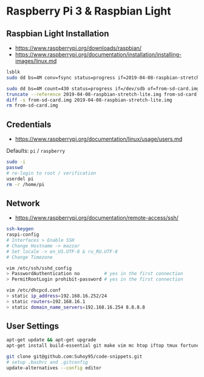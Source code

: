 # Raspberry Pi 3 & Raspbian Light

## Raspbian Light Installation

- <https://www.raspberrypi.org/downloads/raspbian/>
- <https://www.raspberrypi.org/documentation/installation/installing-images/linux.md>

```bash
lsblk
sudo dd bs=4M conv=fsync status=progress if=2019-04-08-raspbian-stretch-lite.img of=/dev/sdb
```

```bash
sudo dd bs=4M count=430 status=progress if=/dev/sdb of=from-sd-card.img
truncate --reference 2019-04-08-raspbian-stretch-lite.img from-sd-card.img
diff -s from-sd-card.img 2019-04-08-raspbian-stretch-lite.img
rm from-sd-card.img
```

## Credentials

- <https://www.raspberrypi.org/documentation/linux/usage/users.md>

Defaults: `pi` / `raspberry`

```bash
sudo -i
passwd
# re-login to root / verification
userdel pi
rm -r /home/pi
```

## Network

- <https://www.raspberrypi.org/documentation/remote-access/ssh/>

```bash
ssh-keygen
raspi-config
# Interfaces > Enable SSH
# Change Hostname -> mazzar
# Set locale -> en_US.UTF-8 & ru_RU.UTF-8
# Change Timezone

vim /etc/ssh/sshd_config
> PasswordAuthentication no         # yes in the first connection
> PermitRootLogin prohibit-password # yes in the first connection

vim /etc/dhcpcd.conf
> static ip_address=192.168.16.252/24
> static routers=192.168.16.1
> static domain_name_servers=192.168.16.254 8.8.8.8
```

## User Settings

```bash
apt-get update && apt-get upgrade
apt-get install build-essential git make vim mc htop iftop tmux fortune-mod

git clone git@github.com:Suhoy95/code-snippets.git
# setup .bashrc and .gitconfig
update-alternatives --config editor
```
